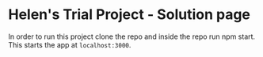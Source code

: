 # Helen's Trial Project - Solution page
In order to run this project clone the repo and inside the repo run npm start. This starts the app at `localhost:3000`.